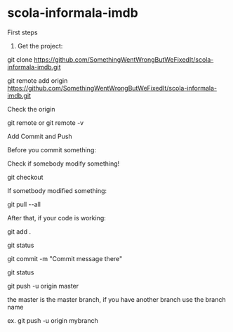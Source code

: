 # scola-informala-imdb
First steps

1. Get the project: 

git clone https://github.com/SomethingWentWrongButWeFixedIt/scola-informala-imdb.git

git remote add origin https://github.com/SomethingWentWrongButWeFixedIt/scola-informala-imdb.git

Check the origin

git remote
or 
git remote -v

Add Commit and Push

Before you commit something: 

Check if somebody modify something!

git checkout

If sometbody modified something: 

git pull --all

After that, if your code is working:

git add .

git status

git commit -m "Commit message there"

git status

git push -u origin master

the master is the master branch, if you have another branch use the branch name

ex. git push -u origin mybranch
